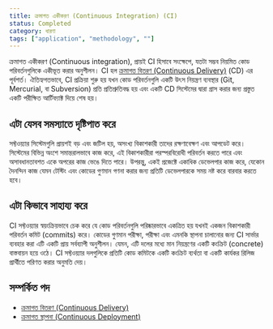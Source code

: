 ```yaml
---
title: ক্রমাগত একীকরণ (Continuous Integration) (CI)
status: Completed 
category: ধারণা
tags: ["application", "methodology", ""]
---
```


ক্রমাগত একীকরণ (Continuous integration), প্রায়ই CI হিসাবে সংক্ষেপে, যতটা সম্ভব নিয়মিত কোড পরিবর্তনগুলিকে একীভূত করার অনুশীলন। 
CI হল [ক্রমাগত বিতরণ (Continuous Delivery)](/bn/continuous-delivery/) (CD) এর পূর্বশর্ত। 
ঐতিহ্যগতভাবে, CI প্রক্রিয়া শুরু হয় যখন কোড পরিবর্তনগুলি একটি উৎস নিয়ন্ত্রণ ব্যবস্থার (Git, Mercurial, বা Subversion) প্রতি প্রতিশ্রুতিবদ্ধ হয় এবং একটি CD সিস্টেমের দ্বারা গ্রাস করার জন্য প্রস্তুত একটি পরীক্ষিত আর্টিফ্যাক্ট দিয়ে শেষ হয়। 

## এটা যেসব সমস্যাতে দৃষ্টিপাত করে

সফ্টওয়্যার সিস্টেমগুলি প্রায়শই বড় এবং জটিল হয়, অসংখ্য বিকাশকারী তাদের রক্ষণাবেক্ষণ এবং আপডেট করে। 
সিস্টেমের বিভিন্ন অংশে সমান্তরালভাবে কাজ করে, এই বিকাশকারীরা পরস্পরবিরোধী পরিবর্তন করতে পারে এবং অসাবধানতাবশত একে অপরের কাজ ভেঙে দিতে পারে। 
উপরন্তু, একই প্রজেক্টে একাধিক ডেভেলপার কাজ করে, যেকোন দৈনন্দিন কাজ যেমন টেস্টিং এবং কোডের গুণমান গণনা করার জন্য প্রতিটি ডেভেলপারকে সময় নষ্ট করে বারবার করতে হবে।

## এটা কিভাবে সাহায্য করে

CI সফ্টওয়্যার স্বয়ংক্রিয়ভাবে চেক করে যে কোড পরিবর্তনগুলি পরিষ্কারভাবে একত্রিত হয় যখনই একজন বিকাশকারী পরিবর্তন কমিট (commits) করে। 
কোডের গুণমান পরীক্ষা, পরীক্ষা এবং এমনকি স্থাপনা চালানোর জন্য CI সার্ভার ব্যবহার করা এটি একটি প্রায় সর্বব্যাপী অনুশীলন। 
যেমন, এটি দলের মধ্যে মান নিয়ন্ত্রণের একটি কংক্রিট (concrete) বাস্তবায়ন হয়ে ওঠে। 
CI সফ্টওয়্যার দলগুলিকে প্রতিটি কোড কমিটকে একটি কংক্রিট ব্যর্থতা বা একটি কার্যকর রিলিজ প্রার্থীতে পরিণত করার অনুমতি দেয়।

## সম্পর্কিত পদ

* [ক্রমাগত বিতরণ (Continuous Delivery)](/bn/continuous-delivery/)
* [ক্রমাগত স্থাপনা (Continuous Deployment)](/bn/continuous-deployment/)
